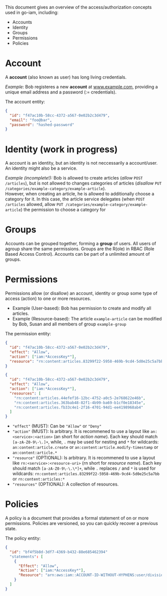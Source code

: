 This document gives an overview of the access/authorization concepts used in go-iam, including:

* Accounts
* Identity
* Groups
* Permissions
* Policies

# Account

A **account** (also known as user) has long living credentials.

*Example:* Bob registeres a new **account** at www.example.com, providing a unique email address and a password (:= credentials).

The account entity:

```json
{
  "id": "f47ac10b-58cc-4372-a567-0e02b2c3d479",
  "email": "foo@bar",
  "password": "hashed-password"
}
```

# Identity (work in progress)

A account is an identity, but an identity is not neccessarily a account/user. An identity might also be
a service.

*Example (incomplete!):* Bob is allowed to create articles (*allow* `POST /articles`),
but is not allowed to changes categories of articles (*disallow* `PUT /categories/example-category/example-article`).  
However, when creating an article, he is allowed to additionally choose a category for it.
In this case, the article service delegates (when `POST /articles` allowed, allow `PUT /categories/example-category/example-article`) the permission to choose
a category for

# Groups

Accounts can be grouped together, forming a **group** of users. All users of agroup
share the same permissions. Groups are the R(ole) in RBAC (Role Based Access Control).
Accounts can be part of a unlimited amount of groups.

# Permissions

Permissions allow (or disallow) an account, identity or group some type of access (action) to one or more resources.

* Example (User-based): Bob has permission to create and modify all articles.
* Example (Resource-based): The article `example-article` can be modified by Bob, Susan and all members of group `example-group`

The permission entity:

```json
{
  "id": "f47ac10b-58cc-4372-a567-0e02b2c3d479",
  "effect": "Allow",
  "action": ["iam:*AccessKey*"],
  "resource": "rn:content:articles.83299f22-5958-469b-9cd4-5d0e25c5a7bb"
}
```

```json
{
  "id": "f47ac10b-58cc-4372-a567-0e02b2c3d479",
  "effect": "Allow",
  "action": ["iam:*AccessKey*"],
  "resources": [
    "rn:content:articles.44efef16-12bc-4752-a0c5-2e768622e46b",
    "rn:content:articles.363bab48-82f1-4b99-ba69-b1cf0e18345e",
    "rn:content:articles.fb33c4e1-2f16-4701-94d1-ee4198968ab4"
  ]
}
```

* `"effect"` (MUST): Can be `"Allow"` or `"Deny"`
* `"action"` (MUST): Is arbitrary. It is recommened to use a layout like `an:<service>:<action>` (an short for *action name*).
Each key should match `[a-zA-Z0-9\-\.]+`, while, `.` may be used for nesting and `*` for wildcards:
`an:content:article.create` or `an:content:article.modify-timestamp` or `an:content:article.*`
* `"resource"` (OPTIONAL): Is arbitrary. It is recommened to use a layout like `rn:<service>:<resource-uri>` (rn short for *resource name*).
Each key should match `[a-zA-Z0-9\-\.\*]+`, while `.` replaces `/` and `*` is used for wildcards:
`rn:content:articles.83299f22-5958-469b-9cd4-5d0e25c5a7bb` or `rn:content:articles:*`
* `"resources"` (OPTIONAL): A collection of resources.

# Policies

A policy is a document that provides a formal statement of on or more permissions. Policies are versioned, so you can quickly
recover a previous state.

The policy entity:

```json
{
  "id": "bf4f5b8d-3df7-4369-b432-88e685462394"
  "statements": [
    {
      "Effect": "Allow",
      "Action": ["iam:*AccessKey*"],
      "Resource": "arn:aws:iam::ACCOUNT-ID-WITHOUT-HYPHENS:user/division_abc/subdivision_xyz/Bob"
    }
  ]
}
```
